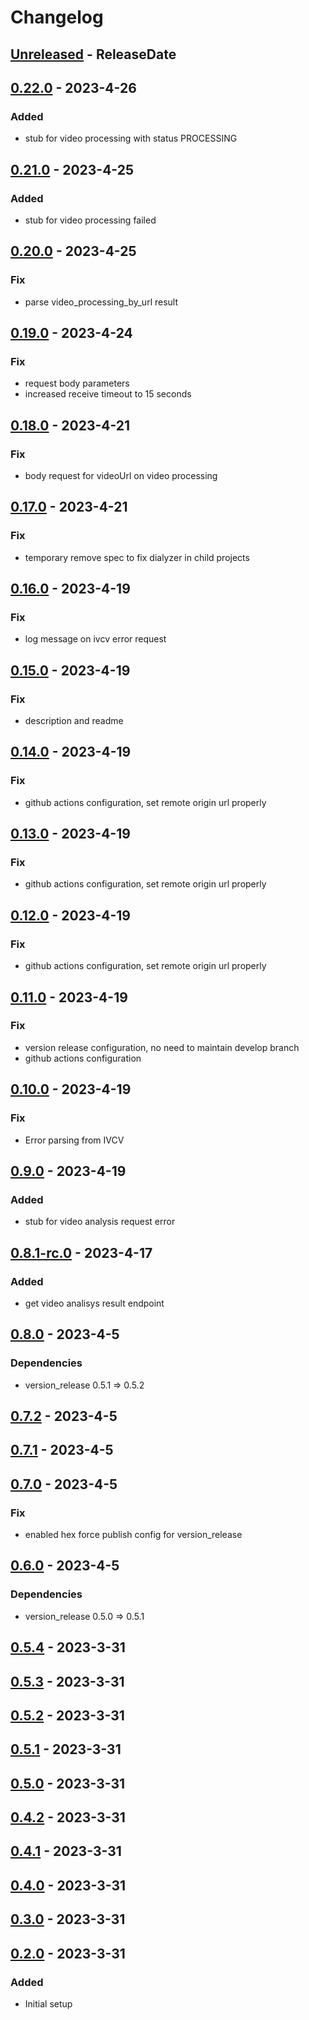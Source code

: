 # Changelog
<!-- next-header -->

## [Unreleased] - ReleaseDate

## [0.22.0] - 2023-4-26
### Added
* stub for video processing with status PROCESSING 

## [0.21.0] - 2023-4-25
### Added
* stub for video processing failed 

## [0.20.0] - 2023-4-25
### Fix
* parse video_processing_by_url result

## [0.19.0] - 2023-4-24
### Fix
* request body parameters
* increased receive timeout to 15 seconds

## [0.18.0] - 2023-4-21
### Fix
* body request for videoUrl on video processing

## [0.17.0] - 2023-4-21
### Fix
* temporary remove spec to fix dialyzer in child projects

## [0.16.0] - 2023-4-19
### Fix
* log message on ivcv error request

## [0.15.0] - 2023-4-19
### Fix
* description and readme

## [0.14.0] - 2023-4-19
### Fix
* github actions configuration, set remote origin url properly

## [0.13.0] - 2023-4-19
### Fix
* github actions configuration, set remote origin url properly

## [0.12.0] - 2023-4-19
### Fix
* github actions configuration, set remote origin url properly

## [0.11.0] - 2023-4-19
### Fix
* version release configuration, no need to maintain develop branch
* github actions configuration

## [0.10.0] - 2023-4-19
### Fix
* Error parsing from IVCV

## [0.9.0] - 2023-4-19
### Added
* stub for video analysis request error

## [0.8.1-rc.0] - 2023-4-17
### Added
* get video analisys result endpoint

## [0.8.0] - 2023-4-5
### Dependencies
* version_release 0.5.1 => 0.5.2

## [0.7.2] - 2023-4-5

## [0.7.1] - 2023-4-5

## [0.7.0] - 2023-4-5
### Fix
* enabled hex force publish config for version_release

## [0.6.0] - 2023-4-5
### Dependencies
* version_release 0.5.0 => 0.5.1

## [0.5.4] - 2023-3-31

## [0.5.3] - 2023-3-31

## [0.5.2] - 2023-3-31

## [0.5.1] - 2023-3-31

## [0.5.0] - 2023-3-31

## [0.4.2] - 2023-3-31

## [0.4.1] - 2023-3-31

## [0.4.0] - 2023-3-31

## [0.3.0] - 2023-3-31

## [0.2.0] - 2023-3-31
### Added
* Initial setup

<!-- next-url -->
[Unreleased]: https://github.com/wois-org/ivcv_ex/compare/v0.22.0...HEAD
[0.22.0]: https://github.com/wois-org/ivcv_ex/compare/v0.21.0...v0.22.0
[0.21.0]: https://github.com/wois-org/ivcv_ex/compare/v0.20.0...v0.21.0
[0.20.0]: https://github.com/wois-org/ivcv_ex/compare/v0.19.0...v0.20.0
[0.19.0]: https://github.com/wois-org/ivcv_ex/compare/v0.18.0...v0.19.0
[0.18.0]: https://github.com/wois-org/ivcv_ex/compare/v0.17.0...v0.18.0
[0.17.0]: https://github.com/wois-org/ivcv_ex/compare/v0.16.0...v0.17.0
[0.16.0]: https://github.com/wois-org/ivcv_ex/compare/v0.15.0...v0.16.0
[0.15.0]: https://github.com/wois-org/ivcv_ex/compare/v0.14.0...v0.15.0
[0.14.0]: https://github.com/wois-org/ivcv_ex/compare/v0.13.0...v0.14.0
[0.13.0]: https://github.com/wois-org/ivcv_ex/compare/v0.12.0...v0.13.0
[0.12.0]: https://github.com/wois-org/ivcv_ex/compare/v0.11.0...v0.12.0
[0.11.0]: https://github.com/wois-org/ivcv_ex/compare/v0.10.0...v0.11.0
[0.10.0]: https://github.com/wois-org/ivcv_ex/compare/v0.9.0...v0.10.0
[0.9.0]: https://github.com/wois-org/ivcv_ex/compare/v0.8.1-rc.0...v0.9.0
[0.8.1-rc.0]: https://github.com/wois-org/papelillo/compare/v0.8.0...v0.8.1-rc.0
[0.8.0]: https://github.com/wois-org/papelillo/compare/v0.7.2...v0.8.0
[0.7.2]: https://github.com/wois-org/papelillo/compare/v0.7.1...v0.7.2
[0.7.1]: https://github.com/wois-org/papelillo/compare/v0.7.0...v0.7.1
[0.7.0]: https://github.com/wois-org/papelillo/compare/v0.6.0...v0.7.0
[0.6.0]: https://github.com/wois-org/papelillo/compare/v0.5.4...v0.6.0
[0.5.4]: https://github.com/wois-org/papelillo/compare/v0.5.3...v0.5.4
[0.5.3]: https://github.com/wois-org/papelillo/compare/v0.5.2...v0.5.3
[0.5.2]: https://github.com/wois-org/papelillo/compare/v0.5.1...v0.5.2
[0.5.1]: https://github.com/wois-org/papelillo/compare/v0.5.0...v0.5.1
[0.5.0]: https://github.com/wois-org/papelillo/compare/v0.4.2...v0.5.0
[0.4.2]: https://github.com/wois-org/papelillo/compare/v0.4.1...v0.4.2
[0.4.1]: https://github.com/wois-org/papelillo/compare/v0.4.0...v0.4.1
[0.4.0]: https://github.com/wois-org/papelillo/compare/v0.3.0...v0.4.0
[0.3.0]: https://github.com/wois-org/papelillo/compare/v0.2.0...v0.3.0
[0.2.0]: https://github.com/wois-org/ivcv_ex/compare/v0.1.0...v0.2.0
